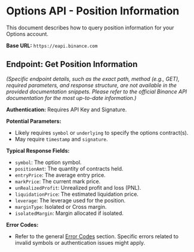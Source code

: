# Options API - Position Information

This document describes how to query position information for your Options account.

**Base URL:** `https://eapi.binance.com`

## Endpoint: Get Position Information

*(Specific endpoint details, such as the exact path, method (e.g., GET), required parameters, and response structure, are not available in the provided documentation snippets. Please refer to the official Binance API documentation for the most up-to-date information.)*

**Authentication:** Requires API Key and Signature.

**Potential Parameters:**
*   Likely requires `symbol` or `underlying` to specify the options contract(s).
*   May require `timestamp` and `signature`.

**Typical Response Fields:**
*   `symbol`: The option symbol.
*   `positionAmt`: The quantity of contracts held.
*   `entryPrice`: The average entry price.
*   `markPrice`: The current mark price.
*   `unRealizedProfit`: Unrealized profit and loss (PNL).
*   `liquidationPrice`: The estimated liquidation price.
*   `leverage`: The leverage used for the position.
*   `marginType`: Isolated or Cross margin.
*   `isolatedMargin`: Margin allocated if isolated.

**Error Codes:**
*   Refer to the general [Error Codes](./../../error-codes.md) section. Specific errors related to invalid symbols or authentication issues might apply. 